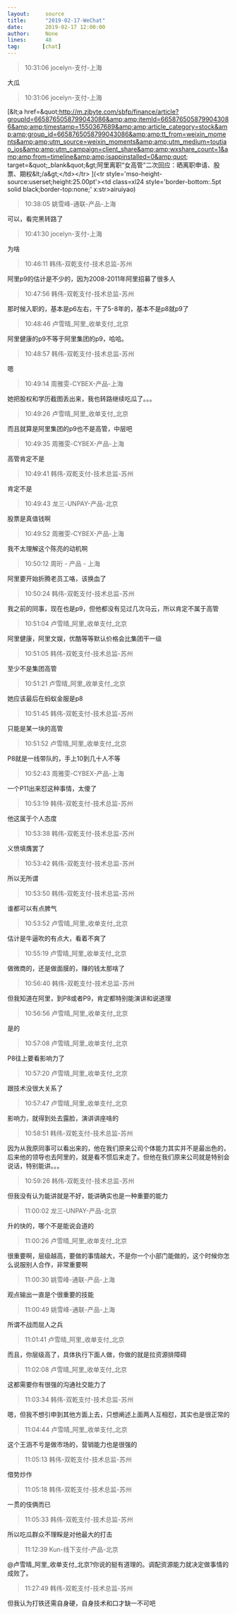 ```yaml
---
layout:     source 
title:      "2019-02-17-WeChat"
date:       2019-02-17 12:00:00
author:     None
lines:      48 
tag:       [chat]
---
```

> 10:31:06  jocelyn-支付-上海  
   
大瓜  
   
> 10:31:06  jocelyn-支付-上海  
   
[&amp;lt;a href=&amp;quot;http://m.zjbyte.com/sbfp/finance/article?groupId=6658765058799043086&amp;amp;itemId=6658765058799043086&amp;amp;timestamp=1550367689&amp;amp;article_category=stock&amp;amp;group_id=6658765058799043086&amp;amp;tt_from=weixin_moments&amp;amp;utm_source=weixin_moments&amp;amp;utm_medium=toutiao_ios&amp;amp;utm_campaign=client_share&amp;amp;wxshare_count=1&amp;amp;from=timeline&amp;amp;isappinstalled=0&amp;quot; target=&amp;quot;_blank&amp;quot;&amp;gt;阿里离职“女高管”二次回应：晒离职申请、股票、期权&amp;lt;/a&amp;gt;&lt;/td&gt;&lt;/tr&gt;
](&lt;tr style='mso-height-source:userset;height:25.00pt'&gt;&lt;td class=xl24  style='border-bottom:.5pt solid black;border-top:none;' x:str&gt;airuiyao)  
   
> 10:38:05  姚雪峰-通联-产品-上海  
   
可以，看完黑转路了  
   
> 10:41:30  jocelyn-支付-上海  
   
为啥  
   
> 10:46:11  韩伟-双乾支付-技术总监-苏州  
   
阿里p9的估计是不少的，因为2008-2011年阿里招募了很多人  
   
> 10:47:56  韩伟-双乾支付-技术总监-苏州  
   
那时候入职的，基本是p6左右，干了5-8年的，基本不是p8就p9了  
   
> 10:48:46  卢雪晴_阿里_收单支付_北京  
   
阿里健康的p9不等于阿里集团的p9，哈哈。  
   
> 10:48:57  韩伟-双乾支付-技术总监-苏州  
   
嗯  
   
> 10:49:14  周雅雯-CYBEX-产品-上海  
   
她把股权和学历截图丢出来，我也转路继续吃瓜了。。。  
   
> 10:49:26  卢雪晴_阿里_收单支付_北京  
   
而且就算是阿里集团的p9也不是高管，中层吧  
   
> 10:49:35  周雅雯-CYBEX-产品-上海  
   
高管肯定不是  
   
> 10:49:41  韩伟-双乾支付-技术总监-苏州  
   
肯定不是  
   
> 10:49:43  龙三-UNPAY-产品-北京  
   
股票是真值钱啊  
   
> 10:49:52  周雅雯-CYBEX-产品-上海  
   
我不太理解这个陈亮的动机啊  
   
> 10:50:12  周珩 - 产品 - 上海  
   
阿里要开始折腾老员工咯，该换血了  
   
> 10:50:24  韩伟-双乾支付-技术总监-苏州  
   
我之前的同事，现在也是p9，但他都没有见过几次马云，所以肯定不属于高管  
   
> 10:51:04  卢雪晴_阿里_收单支付_北京  
   
阿里健康，阿里文娱，优酷等等默认价格会比集团干一级  
   
> 10:51:05  韩伟-双乾支付-技术总监-苏州  
   
至少不是集团高管  
   
> 10:51:21  卢雪晴_阿里_收单支付_北京  
   
她应该最后在蚂蚁金服是p8  
   
> 10:51:45  韩伟-双乾支付-技术总监-苏州  
   
只能是某一块的高管  
   
> 10:51:52  卢雪晴_阿里_收单支付_北京  
   
P8就是一线带队的，手上10到几十人不等  
   
> 10:52:43  周雅雯-CYBEX-产品-上海  
   
一个P11出来怼这种事情，太傻了  
   
> 10:53:19  韩伟-双乾支付-技术总监-苏州  
   
他这属于个人态度  
   
> 10:53:38  韩伟-双乾支付-技术总监-苏州  
   
义愤填膺罢了  
   
> 10:53:42  韩伟-双乾支付-技术总监-苏州  
   
所以无所谓  
   
> 10:53:50  韩伟-双乾支付-技术总监-苏州  
   
谁都可以有点脾气  
   
> 10:53:52  卢雪晴_阿里_收单支付_北京  
   
估计是牛逼吹的有点大，看着不爽了  
   
> 10:55:19  卢雪晴_阿里_收单支付_北京  
   
做微商的，还是做面膜的，赚的钱太那啥了  
   
> 10:56:40  韩伟-双乾支付-技术总监-苏州  
   
但我知道在阿里，到P8或者P9，肯定都特别能演讲和说道理  
   
> 10:56:56  卢雪晴_阿里_收单支付_北京  
   
是的  
   
> 10:57:08  卢雪晴_阿里_收单支付_北京  
   
P8往上要看影响力了  
   
> 10:57:20  卢雪晴_阿里_收单支付_北京  
   
跟技术没很大关系了  
   
> 10:57:47  卢雪晴_阿里_收单支付_北京  
   
影响力，就得到处去露脸，演讲讲座啥的  
   
> 10:58:51  韩伟-双乾支付-技术总监-苏州  
   
因为从我原同事可以看出来的，他在我们原来公司个体能力其实并不是最出色的，后来他的领导也去阿里的，就是看不惯后来走了。但他在我们原来公司就是特别会说话，特别能讲。。。  
   
> 10:59:26  韩伟-双乾支付-技术总监-苏州  
   
但我没有认为能讲就是不好，能讲确实也是一种重要的能力  
   
> 11:00:02  龙三-UNPAY-产品-北京  
   
升的快的，哪个不是能说会道的  
   
> 11:00:26  卢雪晴_阿里_收单支付_北京  
   
很重要啊，层级越高，要做的事情越大，不是你一个小部门能做的，这个时候你怎么说服别人合作，非常重要啊  
   
> 11:00:30  姚雪峰-通联-产品-上海  
   
观点输出一直是个很重要的技能  
   
> 11:00:49  姚雪峰-通联-产品-上海  
   
所谓不战而屈人之兵  
   
> 11:01:41  卢雪晴_阿里_收单支付_北京  
   
而且，你层级高了，具体执行下面人做，你做的就是拉资源排障碍  
   
> 11:02:08  卢雪晴_阿里_收单支付_北京  
   
这都需要你有很强的沟通社交能力了  
   
> 11:03:34  韩伟-双乾支付-技术总监-苏州  
   
嗯，但我不想引申到其他方面上去，只想阐述上面两人互相怼，其实也是很正常的  
   
> 11:04:44  卢雪晴_阿里_收单支付_北京  
   
这个王涵不亏是做市场的，营销能力也是很强的  
   
> 11:05:13  韩伟-双乾支付-技术总监-苏州  
   
借势炒作  
   
> 11:05:18  韩伟-双乾支付-技术总监-苏州  
   
一贯的伎俩而已  
   
> 11:05:33  韩伟-双乾支付-技术总监-苏州  
   
所以吃瓜群众不理睬是对他最大的打击  
   
> 11:12:39  Kun-线下支付-产品-北京  
   
@卢雪晴_阿里_收单支付_北京?你说的挺有道理的。调配资源能力就决定做事情的成败了。  
   
> 11:27:49  韩伟-双乾支付-技术总监-苏州  
   
但我认为打铁还需自身硬，自身技术和口才缺一不可吧  
   
